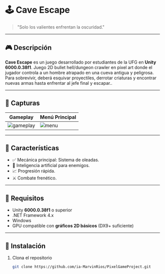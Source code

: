 # 🕹️ Cave Escape
> "Solo los valientes enfrentan la oscuridad."

---

## 🎮 Descripción

**Cave Escape** es un juego desarrollado por estudiantes de la UFG en **Unity 6000.0.38f1**. Juego 2D bullet hell/dungeon crawler en pixel art donde el
jugador controla a un hombre atrapado en una cueva antigua y
peligrosa. Para sobrevivir, deberá esquivar proyectiles, derrotar
criaturas y encontrar nuevas armas hasta enfrentar al jefe final y
escapar..

---

## 📸 Capturas

| Gameplay | Menú Principal |
|---------|----------------|
| ![gameplay](./Screenshots/gameplay.png) | ![menu](./Screenshots/menu.png) |

---

## 🚀 Características

- ✅ Mecánica principal: Sistema de oleadas.  
- 🧠 Inteligencia artificial para enemigos.
- 📈 Progresión rápida.
- ⚔️ Combate frenético.

---

## 🧩 Requisitos

- Unity **6000.0.38f1** o superior  
- .NET Framework 4.x  
- Windows
- GPU compatible con **gráficos 2D básicos** (DX9+ suficiente)

---

## 🔧 Instalación

1. Clona el repositorio  
   ```bash
   git clone https://github.com/ia-MarvinRios/PixelGameProject.git

